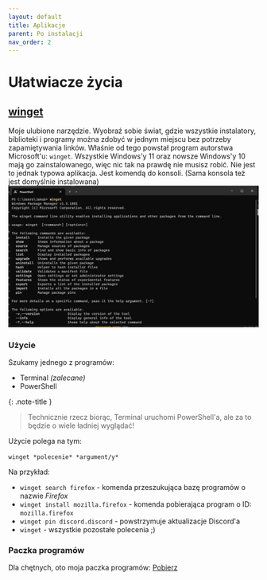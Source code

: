 ```yaml
---
layout: default
title: Aplikacje
parent: Po instalacji
nav_order: 2
---
```

<!-- markdownlint-disable MD025 -->
# Ułatwiacze życia

## [winget](https://learn.microsoft.com/en-us/windows/package-manager/winget)

Moje ulubione narzędzie. Wyobraź sobie świat, gdzie wszystkie instalatory, biblioteki i programy można zdobyć w jednym miejscu bez potrzeby zapamiętywania linków. Właśnie od tego powstał program autorstwa Microsoft'u: `winget`. Wszystkie Windows'y 11 oraz nowsze Windows'y 10 mają go zainstalowanego, więc nic tak na prawdę nie musisz robić. Nie jest to jednak typowa aplikacja. Jest komendą do konsoli. (Sama konsola też jest domyślnie instalowana)
![winget](winget.png)

### Użycie

Szukamy jednego z programów:

- Terminal *(zalecane)*
- PowerShell

{: .note-title }
> Technicznie rzecz biorąc, Terminal uruchomi PowerShell'a, ale za to będzie o wiele ładniej wyglądać!

Użycie polega na tym:

`winget *polecenie* *argument/y*`

Na przykład:

- `winget search firefox` - komenda przeszukująca bazę programów o nazwie *Firefox*
- `winget install mozilla.firefox` - komenda pobierająca program o ID: `mozilla.firefox`
- `winget pin discord.discord` - powstrzymuje aktualizacje Discord'a
- `winget` - wszystkie pozostałe polecenia ;)

### Paczka programów

Dla chętnych, oto moja paczka programów:
[Pobierz](/winget.json)
